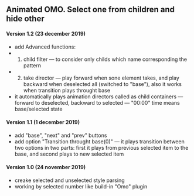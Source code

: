 ## Animated OMO. Select one from children and hide other

#### Version 1.2 (23 december 2019)
* add Advanced functions: 
* 1) child filter — to consider only childs which name corresponding the pattern
* 2) take director — play forward when sone element takes, and play backward when deselected all (switched to "base"), also it works when transition plays throught base
* it automatically plays animation directors called as child containers — forward to deselected, backward to selected — "00:00" time means base/selected state

#### Version 1.1 (1 december 2019)
* add "base", "next" and "prev" buttons
* add option "Transition throught base(0)" — it plays transition between two options in two parts: first it plays from previous selected item to the base, and second plays to new selected item

#### Version 1.0 (24 november 2019)
* creake selected and unselected style parsing
* working by selected number like build-in "Omo" plugin
